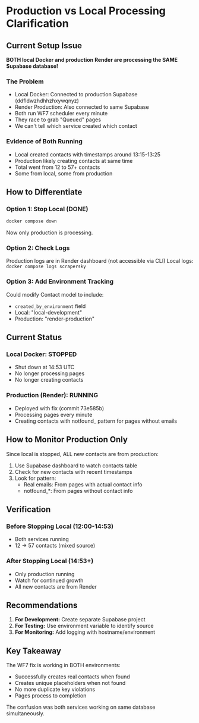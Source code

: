 # Production vs Local Processing Clarification

## Current Setup Issue

**BOTH local Docker and production Render are processing the SAME Supabase database!**

### The Problem
- Local Docker: Connected to production Supabase (ddfldwzhdhhzhxywqnyz)
- Render Production: Also connected to same Supabase
- Both run WF7 scheduler every minute
- They race to grab "Queued" pages
- We can't tell which service created which contact

### Evidence of Both Running
- Local created contacts with timestamps around 13:15-13:25
- Production likely creating contacts at same time
- Total went from 12 to 57+ contacts
- Some from local, some from production

## How to Differentiate

### Option 1: Stop Local (DONE)
```bash
docker compose down
```
Now only production is processing.

### Option 2: Check Logs
Production logs are in Render dashboard (not accessible via CLI)
Local logs: `docker compose logs scrapersky`

### Option 3: Add Environment Tracking
Could modify Contact model to include:
- `created_by_environment` field
- Local: "local-development"  
- Production: "render-production"

## Current Status

### Local Docker: STOPPED
- Shut down at 14:53 UTC
- No longer processing pages
- No longer creating contacts

### Production (Render): RUNNING
- Deployed with fix (commit 73e585b)
- Processing pages every minute
- Creating contacts with notfound_ pattern for pages without emails

## How to Monitor Production Only

Since local is stopped, ALL new contacts are from production:

1. Use Supabase dashboard to watch contacts table
2. Check for new contacts with recent timestamps
3. Look for pattern:
   - Real emails: From pages with actual contact info
   - notfound_*: From pages without contact info

## Verification

### Before Stopping Local (12:00-14:53)
- Both services running
- 12 → 57 contacts (mixed source)

### After Stopping Local (14:53+)
- Only production running
- Watch for continued growth
- All new contacts are from Render

## Recommendations

1. **For Development:** Create separate Supabase project
2. **For Testing:** Use environment variable to identify source
3. **For Monitoring:** Add logging with hostname/environment

## Key Takeaway

The WF7 fix is working in BOTH environments:
- Successfully creates real contacts when found
- Creates unique placeholders when not found
- No more duplicate key violations
- Pages process to completion

The confusion was both services working on same database simultaneously.